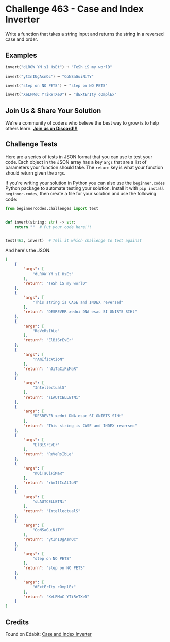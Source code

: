 # Challenge 463 - Case and Index Inverter

Write a function that takes a string input and returns the string in a reversed case and order.

## Examples
```python
invert("dLROW YM sI HsEt") ➞ "TeSh iS my worlD"

invert("ytInIUgAsnOc") ➞ "CoNSaGuiNiTY"

invert("step on NO PETS") ➞ "step on NO PETS"

invert("XeLPMoC YTiReTXeD") ➞ "dExtErIty cOmplEx"
```
## Join Us & Share Your Solution

We're a community of coders who believe the best way to grow is to help others learn. **[Join us on Discord!!!](https://discord.gg/sfHykntuGy)**

## Challenge Tests

Here are a series of tests in JSON format that you can use to test your code. Each object in the JSON array has a key `args` that are a list of parameters your function should take. The `return` key is what your function should return given the `args`. 

If you're writing your solution in Python you can also use the `beginner.codes` Python package to automate testing your solution. Install it with `pip install beginner.codes`, then create a file for your solution and use the following code:
```python
from beginnercodes.challenges import test


def invert(string: str) -> str:
    return ""  # Put your code here!!!


test(463, invert)  # Tell it which challenge to test against
```
And here's the JSON.
```json
[
    {
        "args": [
            "dLROW YM sI HsEt"
        ],
        "return": "TeSh iS my worlD"
    },
    {
        "args": [
            "This string is CASE and INDEX reversed"
        ],
        "return": "DESREVER xedni DNA esac SI GNIRTS SIHt"
    },
    {
        "args": [
            "ReVeRsIbLe"
        ],
        "return": "ElBiSrEvEr"
    },
    {
        "args": [
            "rAmIfIcAtIoN"
        ],
        "return": "nOiTaCiFiMaR"
    },
    {
        "args": [
            "IntellectualS"
        ],
        "return": "sLAUTCELLETNi"
    },
    {
        "args": [
            "DESREVER xedni DNA esac SI GNIRTS SIHt"
        ],
        "return": "This string is CASE and INDEX reversed"
    },
    {
        "args": [
            "ElBiSrEvEr"
        ],
        "return": "ReVeRsIbLe"
    },
    {
        "args": [
            "nOiTaCiFiMaR"
        ],
        "return": "rAmIfIcAtIoN"
    },
    {
        "args": [
            "sLAUTCELLETNi"
        ],
        "return": "IntellectualS"
    },
    {
        "args": [
            "CoNSaGuiNiTY"
        ],
        "return": "ytInIUgAsnOc"
    },
    {
        "args": [
            "step on NO PETS"
        ],
        "return": "step on NO PETS"
    },
    {
        "args": [
            "dExtErIty cOmplEx"
        ],
        "return": "XeLPMoC YTiReTXeD"
    }
]
```
## Credits

Found on Edabit: [Case and Index Inverter](https://edabit.com/challenge/jyqcRv6giw8an8KB2)
